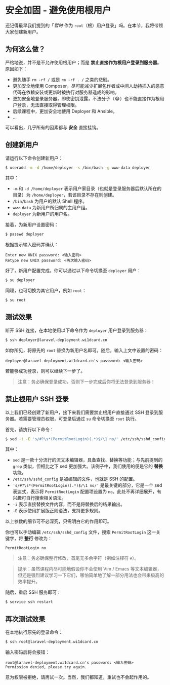 # 安全加固 - 避免使用根用户

还记得最早我们提到的「*暂时* 作为 `root`（根）用户登录」吗。在本节，我将带领大家创建新用户。

## 为何这么做？

严格地说，并不是不允许使用根用户；而是 **禁止直接作为根用户登录到服务器**。原因如下：

- 避免随手 `rm -rf /` 或是 `rm -rf . /` 之类的悲剧。
- 更加安全地使用 Composer，尽可能减少扩展包作者或中间人劫持插入的恶意代码在依赖安装或更新时被执行对服务器造成的影响。
- 更加安全地登录服务器，即使密钥泄露，不法分子（😂）也不能直接作为根用户登录，无法直接取得管理权限。
- 后续课程中，更加安全地使用 Deployer 和 Ansible。
- ...

可以看出，几乎所有的因素都与 **安全** 直接挂钩。

## 创建新用户

请运行以下命令创建新用户：

```bash
$ useradd -m -d /home/deployer -s /bin/bash -g www-data deployer
```

其中：

- `-m` 和 `-d /home/deployer` 表示用户家目录（也就是登录服务器后默认所在的目录）为 `/home/deployer`，若该目录不存在则创建。
- `/bin/bash` 为用户的默认 Shell 程序。
- `www-data` 为新用户所归属的主用户组。
- `deployer` 为新用户的用户名。

接着，为新用户设置密码：

```bash
$ passwd deployer
```

根据提示输入密码并确认：

```
Enter new UNIX password: <输入密码>
Retype new UNIX password: <再次输入密码>
```

好了，新用户配置完成。你可以通过以下命令切换至 `deployer` 用户：

```bash
$ su deployer
```

同理，也可切换为其它用户，例如 `root`：

```bash
$ su root
```

## 测试效果

断开 SSH 连接，在本地使用以下命令作为 `deployer` 用户登录到服务器：

```bash
$ ssh deployer@laravel-deployment.wi1dcard.cn
```

如你所见，将原先的 `root` 替换为新用户名即可。随后，输入上文中设置的密码：

```
deployer@laravel-deployment.wi1dcard.cn's password: <输入密码>
```

若能够成功登录，则可以继续下一步了。

> 注意：务必确保登录成功，否则下一步完成后你将无法登录到服务器！

## 禁止根用户 SSH 登录

以上我们已经创建了新用户，接下来我们需要禁止根用户直接通过 SSH 登录到服务器。若需要管理员权限，可登录后通过 `su` 命令切换至 `root` 执行。

首先，请执行以下命令：

```bash
$ sed -i -E 's/#?\s*(PermitRootLogin)(.*)$/\1 no/' /etc/ssh/sshd_config
```

其中：

- `sed` 是一款十分流行的流文本编辑器，具备查找、替换等功能；与先前提到的 `grep` 类似，但相比之下 sed 更加强大。该例子中，我们使用的便是它的 **替换** 功能。
- `/etc/ssh/sshd_config` 是被编辑的文件，也就是 SSH 的配置。
- `'s/#?\s*(PermitRootLogin)(.*)$/\1 no/'` 是最关键的部分，它是一个 sed 表达式，表示将 `PermitRootLogin` 配置项设置为 `no`。此处不再详细展开，有兴趣可自行搜索相关语法。
- `-i` 表示直接替换文件内容，而不是将替换后的结果输出。
- `-E` 表示使用扩展版正则语法，支持更多规则。

以上参数的细节可不必深究，只需明白它的作用即可。

你也可以手动编辑 `/etc/ssh/sshd_config` 文件，搜索 `PermitRootLogin` 这一关键字，将 **整行** 修改为：

```
PermitRootLogin no
```

> 注意：务必确保整行修改，首尾无多余字符（例如注释符 `#`）。

> 提示：虽然课程内尽可能地假设你不会使用 Vim / Emacs 等文本编辑器，但还是强烈建议学习一下它们，哪怕简单地了解一部分用法也会带来极高的效率提升。

随后，重启 SSH 服务即可：

```bash
$ service ssh restart
```

## 再次测试效果

在本地执行原先的登录命令：

```bash
$ ssh root@laravel-deployment.wi1dcard.cn
```

输入密码后将会报错：

```
root@laravel-deployment.wi1dcard.cn's password: <输入密码>
Permission denied, please try again.
```

意为权限被拒绝，请再试一次。当然，我们都知道，重试也不会起作用的。
